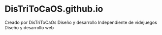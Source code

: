# DisTriToCaOS.github.io
Creado por DisTriToCaOs
Diseño y desarrollo Independiente de videjuegos 
Diseño y desarrollo web
